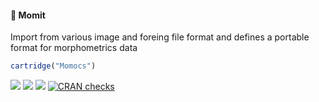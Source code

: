 
<!-- README.md is generated from README.Rmd. Please edit that file -->

#### 🖖 Momit

Import from various image and foreing file format and defines a portable
format for morphometrics
data

``` r
cartridge("Momocs")
```

[![](https://travis-ci.org/MomX/Momocs.svg?branch=master)](https://travis-ci.org/MomX/Momocs)
[![](http://cranlogs.r-pkg.org/badges/last-month/MomX/Momocs?color=green)](https://cran.r-project.org/package=MomX/Momocs)
[![](https://www.r-pkg.org/badges/version/MomX/Momocs?color=green)](https://cran.r-project.org/package=MomX/Momocs)
[![CRAN
checks](https://cranchecks.info/badges/summary/MomX/Momocs)](https://cran.r-project.org/web/checks/check_results_MomX/Momocs.html)
